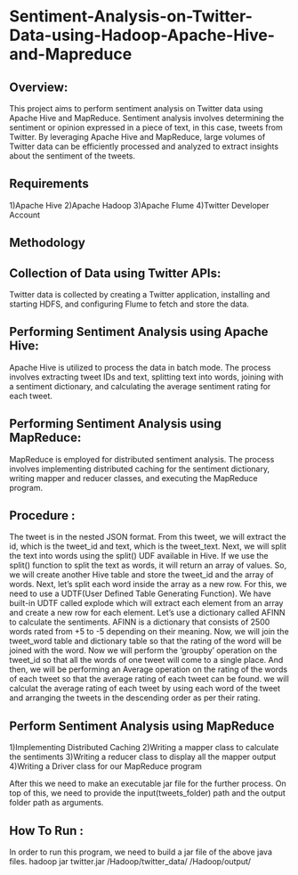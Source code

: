 # Sentiment-Analysis-on-Twitter-Data-using-Hadoop-Apache-Hive-and-Mapreduce
## Overview:
This project aims to perform sentiment analysis on Twitter data using Apache Hive and MapReduce. Sentiment analysis involves determining the sentiment or opinion expressed in a piece of text, in this case, tweets from Twitter. By leveraging Apache Hive and MapReduce, large volumes of Twitter data can be efficiently processed and analyzed to extract insights about the sentiment of the tweets.
## Requirements
1)Apache Hive
2)Apache Hadoop
3)Apache Flume
4)Twitter Developer Account
## Methodology
## Collection of Data using Twitter APIs: 
Twitter data is collected by creating a Twitter application, installing and starting HDFS, and configuring Flume to fetch and store the data.
## Performing Sentiment Analysis using Apache Hive: 
Apache Hive is utilized to process the data in batch mode. The process involves extracting tweet IDs and text, splitting text into words, joining with a sentiment dictionary, and calculating the average sentiment rating for each tweet.
## Performing Sentiment Analysis using MapReduce: 
MapReduce is employed for distributed sentiment analysis. The process involves implementing distributed caching for the sentiment dictionary, writing mapper and reducer classes, and executing the MapReduce program.
## Procedure :
The tweet is in the nested JSON format. From this tweet, we will extract the id, which is the tweet_id and text, which is the tweet_text.
Next, we will split the text into words using the split() UDF available in Hive. If we use the split() function to split the text as words, it will return an array of values. So, we will create another Hive table and store the tweet_id and the array of words.
Next, let’s split each word inside the array as a new row. For this, we need to use a UDTF(User Defined Table Generating Function). We have built-in UDTF called explode which will extract each element from an array and create a new row for each element.
Let’s use a dictionary called AFINN to calculate the sentiments. AFINN is a dictionary that consists of 2500 words rated from +5 to -5 depending on their meaning.
Now, we will join the ​tweet_word table and ​dictionary table so that the rating of the word will be joined with the word.
Now we will perform the ‘groupby’ operation on the tweet_id so that all the words of one tweet will come to a single place. And then, we will be performing an Average operation on the rating of the words of each tweet so that the average rating of each tweet can be found.
we will calculat the average rating of each tweet by using each word of the tweet and arranging the tweets in the descending order as per their rating.
## Perform Sentiment Analysis using MapReduce
1)Implementing Distributed Caching
2)Writing a mapper class to calculate the sentiments
3)Writing a reducer class to display all the mapper output
4)Writing a Driver class for our MapReduce program


After this we need to make an executable jar file for the further process.
On top of this, we need to provide the input(tweets_folder) path and the output folder path as arguments.

## How To Run :

In order to run this program, we need to build a jar file of the above java files.
hadoop jar twitter.jar /Hadoop/twitter_data/ /Hadoop/output/

